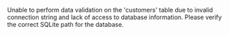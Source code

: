Unable to perform data validation on the 'customers' table due to invalid connection string and lack of access to database information. Please verify the correct SQLite path for the database.